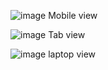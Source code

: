 ![image](https://user-images.githubusercontent.com/64121609/229271531-89c5c5b4-06b9-4a6a-9a33-3943793d9408.png)
Mobile view


![image](https://user-images.githubusercontent.com/64121609/229271539-586c3190-4219-4e9f-8e24-d55e7349159f.png)
Tab view

![image](https://user-images.githubusercontent.com/64121609/229271548-8291c717-6ffd-4d42-b67d-44807c7809f3.png)
laptop view
